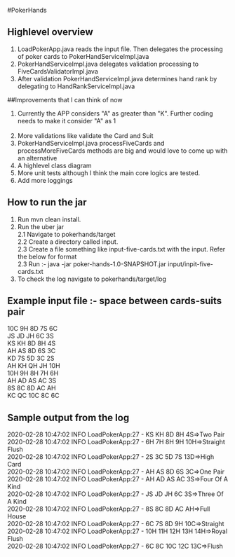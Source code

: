 

#PokerHands

## Highlevel overview
1. LoadPokerApp.java reads the input file. Then delegates the processing of poker cards to PokerHandServiceImpl.java<br/>
2. PokerHandServiceImpl.java delegates validation processing to FiveCardsValidatorImpl.java <br/>
3. After validation PokerHandServiceImpl.java determines hand rank by delegating to HandRankServiceImpl.java<br/>

##Improvements that I can think of now
1. <div class="text-red"> Currently the APP considers "A" as greater than "K". Further coding needs to make it consider "A" as 1</div><BR>
2. More validations like validate the Card and Suit
3. PokerHandServiceImpl.java processFiveCards and processMoreFiveCards methods are big and would love to come up with an alternative
4. A highlevel class diagram
5. More unit tests although I think the main core logics are tested.
6. Add more loggings

## How to run the jar
1. Run mvn clean install.
2. Run the uber jar<br/>
    2.1 Navigate to pokerhands/target<br/>
    2.2 Create a directory called input.<br/>
    2.3 Create a file something like input-five-cards.txt with the input. Refer the below for format<br/>
    2.3 Run :- java -jar poker-hands-1.0-SNAPSHOT.jar  input/inpit-five-cards.txt<br/>
3. To check the log navigate to pokerhands/target/log

## Example input file :- space between cards-suits pair
10C 9H 8D 7S 6C<br/>
JS JD JH 6C 3S<br/>
KS KH 8D 8H 4S<br/>
AH AS 8D 6S 3C<br/>
KD 7S 5D 3C 2S<br/>
AH KH QH JH 10H<br/>
10H 9H 8H 7H 6H<br/>
AH AD AS AC 3S<br/>
8S 8C 8D AC AH<br/>
KC QC 10C 8C 6C<br/>

## Sample output from the log
2020-02-28 10:47:02 INFO  LoadPokerApp:27 - KS	KH	8D	8H	4S=>Two Pair<br/>
2020-02-28 10:47:02 INFO  LoadPokerApp:27 - 6H	7H	8H	9H	10H=>Straight Flush<br/>
2020-02-28 10:47:02 INFO  LoadPokerApp:27 - 2S	3C	5D	7S	13D=>High Card<br/>
2020-02-28 10:47:02 INFO  LoadPokerApp:27 - AH	AS	8D	6S	3C=>One Pair<br/>
2020-02-28 10:47:02 INFO  LoadPokerApp:27 - AH	AD	AS	AC	3S=>Four Of A Kind<br/>
2020-02-28 10:47:02 INFO  LoadPokerApp:27 - JS	JD	JH	6C	3S=>Three Of A Kind<br/>
2020-02-28 10:47:02 INFO  LoadPokerApp:27 - 8S	8C	8D	AC	AH=>Full House<br/>
2020-02-28 10:47:02 INFO  LoadPokerApp:27 - 6C	7S	8D	9H	10C=>Straight<br/>
2020-02-28 10:47:02 INFO  LoadPokerApp:27 - 10H	11H	12H	13H	14H=>Royal Flush<br/>
2020-02-28 10:47:02 INFO  LoadPokerApp:27 - 6C	8C	10C	12C	13C=>Flush

